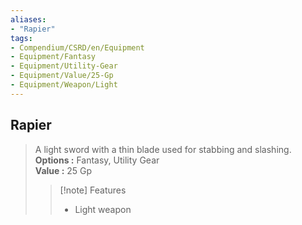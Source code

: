 ```yaml
---
aliases:
- "Rapier"
tags:
- Compendium/CSRD/en/Equipment
- Equipment/Fantasy
- Equipment/Utility-Gear
- Equipment/Value/25-Gp
- Equipment/Weapon/Light
---
```


  
## Rapier  
  
>A light sword with a thin blade used for stabbing and slashing.  
> **Options :** Fantasy, Utility Gear  
> **Value :** 25 Gp  
>>[!note] Features  
>> - Light weapon